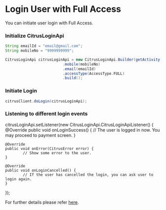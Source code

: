 # Login User with Full Access

You can initiate user login with Full Access.

### Initialize CitrusLoginApi
```groovy
String emailId = "email@gmail.com";
String mobileNo = "9999999999";

CitrusLoginApi citrusLoginApi = new CitrusLoginApi.Builder(getActivity())
                          .mobile(mobileNo)
                          .email(emailId)
                          .accessType(AccessType.FULL)
                          .build();
```

### Initiate Login 
```groovy
citrusClient.doLogin(citrusLoginApi);
```

### Listening to different login events

citrusLoginApi.setListener(new CitrusLoginApi.CitrusLoginApiListener() {
    @Override
    public void onLoginSuccess() {
    // The user is logged in now. You may proceed to payment screen.
    }

    @Override
    public void onError(CitrusError error) {
            // Show some error to the user.
    }

    @Override
    public void onLoginCancelled() {
            // If the user has cancelled the login, you can ask user to login again.
    }
});

For further details please refer <a href="docs/Unified%20Login%20API.md#unified-login-api-interface-document" target="_blank">here</a>.

